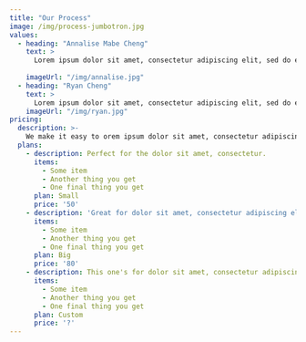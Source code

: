 ```yaml
---
title: "Our Process"
image: /img/process-jumbotron.jpg
values:
  - heading: "Annalise Mabe Cheng"
    text: >
      Lorem ipsum dolor sit amet, consectetur adipiscing elit, sed do eiusmod tempor incididunt ut labore et dolore magna aliqua. Ut enim ad minim veniam, quis nostrud exercitation ullamco laboris nisi ut aliquip.
      
    imageUrl: "/img/annalise.jpg"
  - heading: "Ryan Cheng"
    text: >
      Lorem ipsum dolor sit amet, consectetur adipiscing elit, sed do eiusmod tempor incididunt ut labore et dolore magna aliqua. Ut enim ad minim veniam, quis nostrud exercitation ullamco laboris nisi elit, sed do eiusmod tempor.
    imageUrl: "/img/ryan.jpg"
pricing:
  description: >-
    We make it easy to orem ipsum dolor sit amet, consectetur adipiscing elit, sed do eiusmod tempor incididunt ut labore et dolore magna aliqua. Ut enim ad minim veniam. Consectetur adipiscing elit, sed do eiusmod tempor incididunt ut labore et dolore magna aliqua. Ut enim ad minim veniam, quis nostrud exercitation ullamco laboris nisi elit, sed do eiusmod tempor.
  plans:
    - description: Perfect for the dolor sit amet, consectetur.
      items:
        - Some item
        - Another thing you get
        - One final thing you get
      plan: Small
      price: '50'
    - description: 'Great for dolor sit amet, consectetur adipiscing elit'
      items:
        - Some item
        - Another thing you get
        - One final thing you get
      plan: Big
      price: '80'
    - description: This one's for dolor sit amet, consectetur adipiscing elit
      items:
        - Some item
        - Another thing you get
        - One final thing you get
      plan: Custom
      price: '?'
---
```

